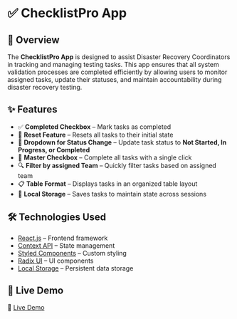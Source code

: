 # ✅ ChecklistPro App

## 🚀 Overview

The **ChecklistPro App** is designed to assist Disaster Recovery Coordinators in tracking and managing testing tasks. This app ensures that all system validation processes are completed efficiently by allowing users to monitor assigned tasks, update their statuses, and maintain accountability during disaster recovery testing.

## ✨ Features

- ✅ **Completed Checkbox** – Mark tasks as completed
- 🔄 **Reset Feature** – Resets all tasks to their initial state
- 🔁 **Dropdown for Status Change** – Update task status to **Not Started, In Progress, or Completed**
- 🔘 **Master Checkbox** – Complete all tasks with a single click
- 🔍 **Filter by assigned Team** – Quickly filter tasks based on assigned team
- 📋 **Table Format** – Displays tasks in an organized table layout
- 💾 **Local Storage** – Saves tasks to maintain state across sessions

## 🛠️ Technologies Used

- [React.js](https://react.dev/) – Frontend framework
- [Context API](https://react.dev/reference/react/useContext) – State management
- [Styled Components](https://styled-components.com/) – Custom styling
- [Radix UI](https://www.radix-ui.com/) – UI components
- [Local Storage](https://developer.mozilla.org/en-US/docs/Web/API/Window/localStorage) – Persistent data storage

## 🚀 Live Demo

🔗 [Live Demo]()
